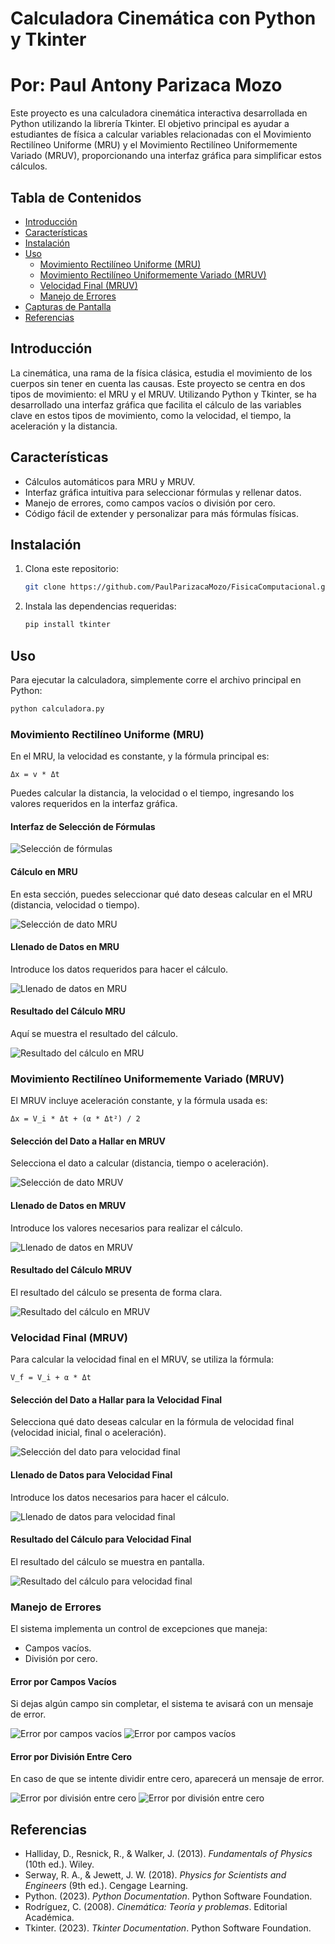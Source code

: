 # Calculadora Cinemática con Python y Tkinter
# Por: Paul Antony Parizaca Mozo

Este proyecto es una calculadora cinemática interactiva desarrollada en Python utilizando la librería Tkinter. El objetivo principal es ayudar a estudiantes de física a calcular variables relacionadas con el Movimiento Rectilíneo Uniforme (MRU) y el Movimiento Rectilíneo Uniformemente Variado (MRUV), proporcionando una interfaz gráfica para simplificar estos cálculos.

## Tabla de Contenidos
- [Introducción](#introducción)
- [Características](#características)
- [Instalación](#instalación)
- [Uso](#uso)
  - [Movimiento Rectilíneo Uniforme (MRU)](#movimiento-rectilíneo-uniforme-mru)
  - [Movimiento Rectilíneo Uniformemente Variado (MRUV)](#movimiento-rectilíneo-uniformemente-variado-mruv)
  - [Velocidad Final (MRUV)](#velocidad-final-mruv)
  - [Manejo de Errores](#manejo-de-errores)
- [Capturas de Pantalla](#capturas-de-pantalla)
- [Referencias](#referencias)

## Introducción

La cinemática, una rama de la física clásica, estudia el movimiento de los cuerpos sin tener en cuenta las causas. Este proyecto se centra en dos tipos de movimiento: el MRU y el MRUV. Utilizando Python y Tkinter, se ha desarrollado una interfaz gráfica que facilita el cálculo de las variables clave en estos tipos de movimiento, como la velocidad, el tiempo, la aceleración y la distancia.

## Características

- Cálculos automáticos para MRU y MRUV.
- Interfaz gráfica intuitiva para seleccionar fórmulas y rellenar datos.
- Manejo de errores, como campos vacíos o división por cero.
- Código fácil de extender y personalizar para más fórmulas físicas.

## Instalación

1. Clona este repositorio:

   ```bash
   git clone https://github.com/PaulParizacaMozo/FisicaComputacional.git
   ```

2. Instala las dependencias requeridas:

   ```bash
   pip install tkinter
   ```

## Uso

Para ejecutar la calculadora, simplemente corre el archivo principal en Python:

```bash
python calculadora.py
```

### Movimiento Rectilíneo Uniforme (MRU)

En el MRU, la velocidad es constante, y la fórmula principal es:

```
Δx = v * Δt
```

Puedes calcular la distancia, la velocidad o el tiempo, ingresando los valores requeridos en la interfaz gráfica.

#### Interfaz de Selección de Fórmulas

![Selección de fórmulas](./capturas/menu.png)

#### Cálculo en MRU

En esta sección, puedes seleccionar qué dato deseas calcular en el MRU (distancia, velocidad o tiempo).

![Selección de dato MRU](./capturas/MRU.png)

#### Llenado de Datos en MRU

Introduce los datos requeridos para hacer el cálculo.

![Llenado de datos en MRU](./capturas/MRU_distancia.png)

#### Resultado del Cálculo MRU

Aquí se muestra el resultado del cálculo.

![Resultado del cálculo en MRU](./capturas/MRU_resultado.png)

### Movimiento Rectilíneo Uniformemente Variado (MRUV)

El MRUV incluye aceleración constante, y la fórmula usada es:

```
Δx = V_i * Δt + (α * Δt²) / 2
```

#### Selección del Dato a Hallar en MRUV

Selecciona el dato a calcular (distancia, tiempo o aceleración).

![Selección de dato MRUV](./capturas/2_sel.png)

#### Llenado de Datos en MRUV

Introduce los valores necesarios para realizar el cálculo.

![Llenado de datos en MRUV](./capturas/2_comp.png)

#### Resultado del Cálculo MRUV

El resultado del cálculo se presenta de forma clara.

![Resultado del cálculo en MRUV](./capturas/2_result.png)

### Velocidad Final (MRUV)

Para calcular la velocidad final en el MRUV, se utiliza la fórmula:

```
V_f = V_i + α * Δt
```

#### Selección del Dato a Hallar para la Velocidad Final

Selecciona qué dato deseas calcular en la fórmula de velocidad final (velocidad inicial, final o aceleración).

![Selección del dato para velocidad final](./capturas/3_sel.png)

#### Llenado de Datos para Velocidad Final

Introduce los datos necesarios para hacer el cálculo.

![Llenado de datos para velocidad final](./capturas/3_comp.png)

#### Resultado del Cálculo para Velocidad Final

El resultado del cálculo se muestra en pantalla.

![Resultado del cálculo para velocidad final](./capturas/3_result.png)

### Manejo de Errores

El sistema implementa un control de excepciones que maneja:
- Campos vacíos.
- División por cero.

#### Error por Campos Vacíos

Si dejas algún campo sin completar, el sistema te avisará con un mensaje de error.

![Error por campos vacíos](./capturas/err_campo_vacio.png)
![Error por campos vacíos](./capturas/err_campo_vacio_2.png)

#### Error por División Entre Cero

En caso de que se intente dividir entre cero, aparecerá un mensaje de error.

![Error por división entre cero](./capturas/err_sobre0.png)
![Error por división entre cero](./capturas/err_sobre0_2.png)

## Referencias

- Halliday, D., Resnick, R., & Walker, J. (2013). _Fundamentals of Physics_ (10th ed.). Wiley.
- Serway, R. A., & Jewett, J. W. (2018). _Physics for Scientists and Engineers_ (9th ed.). Cengage Learning.
- Python. (2023). _Python Documentation_. Python Software Foundation.
- Rodríguez, C. (2008). _Cinemática: Teoría y problemas_. Editorial Académica.
- Tkinter. (2023). _Tkinter Documentation_. Python Software Foundation.
